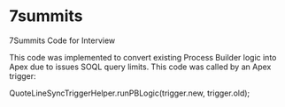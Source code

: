 # 7summits
7Summits Code for Interview

This code was implemented to convert existing Process Builder logic into Apex due to issues SOQL query limits.  This code was called by an Apex trigger:

  <bold>QuoteLineSyncTriggerHelper.runPBLogic(trigger.new, trigger.old); </bold>
